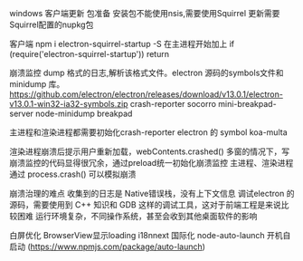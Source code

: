 windows 客户端更新
 包准备
   安装包不能使用nsis,需要使用Squirrel
   更新需要Squirrel配置的nupkg包

 客户端
   npm i electron-squirrel-startup -S
   在主进程开始加上 if (require('electron-squirrel-startup')) return

崩溃监控
  dump 格式的日志,解析该格式文件。electron 源码的symbols文件和 minidump 库。
  https://github.com/electron/electron/releases/download/v13.0.1/electron-v13.0.1-win32-ia32-symbols.zip
  crash-reporter
  socorro
  mini-breakpad-server
  node-minidump
  breakpad 

  主进程和渲染进程都需要初始化crash-reporter
  electron 的 symbol
  koa-multa

  渲染进程崩溃后提示用户重新加载，webContents.crashed()
  多窗的情况下，写崩溃监控的代码显得很冗余，通过preload统一初始化崩溃监控
  主进程、渲染进程通过 process.crash() 可以模拟崩溃

  崩溃治理的难点
  收集到的日志是 Native错误栈，没有上下文信息
  调试electron 的源码，需要使用到 C++ 知识和 GDB 这样的调试工具，这对于前端工程是来说比较困难
  运行环境复杂，不同操作系统，甚至会收到其他桌面软件的影响

白屏优化
BrowserView显示loading
i18nnext 国际化
node-auto-launch 开机自启动  (https://www.npmjs.com/package/auto-launch)


